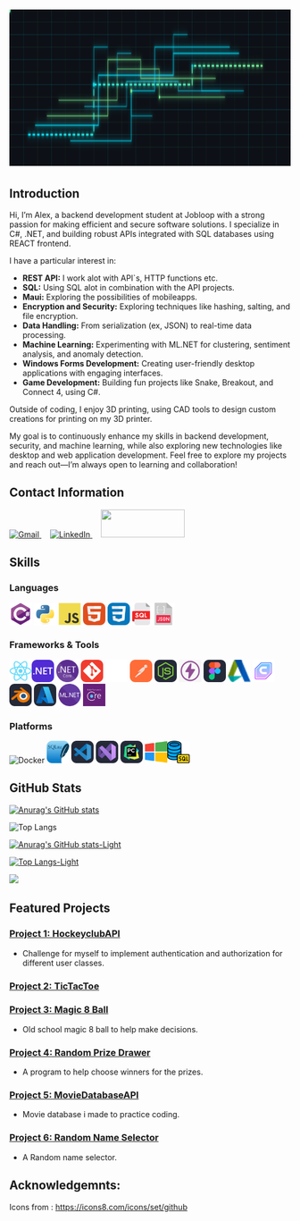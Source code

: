 

# <img src="images/chip-anim.svg" alt="Animated circuit banner" width="100%" height="280">



## Introduction

Hi, I’m Alex, a backend development student at Jobloop with a strong passion for making efficient and secure software solutions.
I specialize in C#, .NET, and building robust APIs integrated with SQL databases using REACT frontend.

I have a particular interest in:
- **REST API:** I work alot with API`s, HTTP functions etc.
- **SQL:** Using SQL alot in combination with the API projects.
- **Maui:** Exploring the possibilities of mobileapps.
- **Encryption and Security:** Exploring techniques like hashing, salting, and file encryption.
- **Data Handling:** From serialization (ex, JSON) to real-time data processing.
- **Machine Learning:** Experimenting with ML.NET for clustering, sentiment analysis, and anomaly detection.
- **Windows Forms Development:** Creating user-friendly desktop applications with engaging interfaces.
- **Game Development:** Building fun projects like Snake, Breakout, and Connect 4, using C#.

Outside of coding, I enjoy 3D printing, using CAD tools to design custom creations for printing on my 3D printer.

My goal is to continuously enhance my skills in backend development, security, and machine learning, while also exploring new technologies like desktop and web application development. Feel free to explore my projects and reach out—I’m always open to learning and collaboration!


## Contact Information

<a href="mailto:bax082024@gmail.com">
  <img src="https://img.shields.io/badge/-Gmail-D14836?style=flat-square&logo=gmail&logoColor=white" alt="Gmail" width="150" height="50">
</a>
&nbsp;&nbsp;&nbsp;
<a href="https://www.linkedin.com/in/alexander-busch-2789b4334/">
  <img src="https://img.shields.io/badge/LinkedIn-blue?style=flat-square&logo=linkedin&logoColor=white" alt="LinkedIn" width="150" height="50">
</a>
&nbsp;&nbsp;&nbsp;
<a href="https://discordapp.com/users/1274996112578707456"><img src="https://img.shields.io/badge/Discord-5865F2?logo=discord&logoColor=white" width="150" height="50px"></a>




## Skills

### Languages
 <img src="images/csharp.svg" alt="C#" width="40" height="40">  <img src="images/python-original.svg" alt="Python" width="40" height="40">  <img src="images/Js.svg" alt="JavaScript" width="40" height="40">  <img src="images/HTML.svg" alt="HTML" width="40" height="40">  <img src="images/CSS.svg" alt="CSS" width="40" height="40"><img src="images/sql.png" alt="sql" width="40" height="40"><img src="images/json.png" alt="json" width="40" height="40">  

### Frameworks & Tools 
 <img src="images/react-original.svg" alt=".NET" width="40" height="40"><img src="images/DotNet.svg" alt=".NET" width="40" height="40">  <img src="images/netcore.png" alt="ASP.NET Core" width="40" height="40">  <img src="images/Git.svg" alt="Git" width="40" height="40">  <img src="images/white-git.png" alt="GitHub" width="40" height="40">  <img src="images/Postman.svg" alt="Postman" width="40" height="40">  <img src="images/NodeJS-Dark.svg" alt="Node.js" width="40" height="40">  <img src="images/Thunder.png" alt="Thunder Client" width="40" height="40">  <img src="images/Figma-Dark.svg" alt="Figma" width="40" height="40">  <img src="images/autodesk.png" alt="Autodesk" width="40" height="40">  <img src="images/ultimaker-cura.png" alt="Ultimaker Cura" width="40" height="40">  <img src="images/Blender-Dark.svg" alt="Blender" width="40" height="40">  <img src="images/Azure-Dark.svg" alt="Azure" width="40" height="40"> <img src="images/mlnet.png" alt="ml" width="40" height="40"> <img src="images/entityframework.png" alt="framework" width="40" height="40">


### Platforms
 <img src="https://img.shields.io/badge/-Docker-2496ED?style=flat-square&logo=docker&logoColor=white" alt="Docker" width="40" height="40">  <img src="images/SQLite.svg" alt="SQL Server" width="40" height="40">  <img src="images/VSCode-Dark.svg" alt="Visual Studio Code" width="40" height="40">  <img src="images/VisualStudio.svg" alt="Visual Studio" width="40" height="40">  <img src="images/PyCharm-Dark.svg" alt="PyCharm" width="40" height="40">  <img src="images/windows.png" alt="Windows" width="40" height="40"><img src="images/sqlserver.png" alt="CSS" width="40" height="40">   



## GitHub Stats


[![Anurag's GitHub stats](https://github-readme-stats.vercel.app/api?username=bax082024&hide=stars&show_icons=true&bg_color=0d1117&title_color=ffffff&icon_color=79ff97&text_color=ffffff&border_color=30363d&border_radius=10)](https://github.com/bax082024/github-readme-stats)

![Top Langs](https://github-readme-stats.vercel.app/api/top-langs/?username=bax082024&layout=compact&bg_color=0d1117&size_weight=0.2&count_weight=0.5&title_color=ffffff&text_color=ffffff&border_color=30363d&border_radius=10)

[![Anurag's GitHub stats-Light](https://github-readme-stats.vercel.app/api?username=bax082024&show_icons=true&bg_color=100,ffecd9,f21f1f&title_color=f21f1f&icon_color=f21f1f&text_color=636363&border_color=787878&border_radius=10&theme=default#gh-light-mode-only)](https://github.com/bax082024/github-readme-stats#gh-light-mode-only)

[![Top Langs-Light](https://github-readme-stats.vercel.app/api/top-langs/?username=bax082024&langs_count=10&size_weight=0.5&count_weight=0.5&bg_color=120,ffecd9,f21f1f&title_color=f21f1f&icon_color=f21f1f&text_color=636363&border_color=787878&border_radius=10&theme=default#gh-light-mode-only)](https://github.com/bax082024/github-readme-stats#gh-light-mode-only)

![](https://komarev.com/ghpvc/?username=bax082024&color=30363d&style=flat-square)

## Featured Projects

### [Project 1: HockeyclubAPI](https://github.com/bax082024/HockeyClubAPI)
- Challenge for myself to implement authentication and authorization for different user classes.

### [Project 2: TicTacToe](https://github.com/bax082024/TicTacToe)


### [Project 3: Magic 8 Ball](https://github.com/bax082024/Magic-8-Ball-JS.git)
- Old school magic 8 ball to help make decisions.

### [Project 4: Random Prize Drawer](https://github.com/bax082024/RandomPrizeDrawer.git)
- A program to help choose winners for the prizes.

### [Project 5: MovieDatabaseAPI](https://github.com/bax082024/MovieDataBaseAPI)
- Movie database i made to practice coding.

### [Project 6: Random Name Selector](https://github.com/bax082024/RandomNameSelector.git)
- A Random name selector.



## Acknowledgemnts:
Icons from : https://icons8.com/icons/set/github
